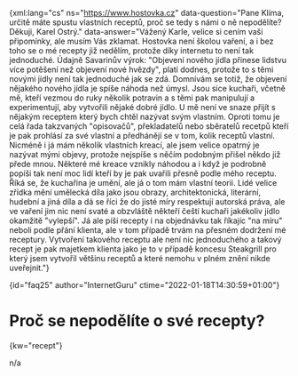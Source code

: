 
{xml:lang="cs" ns="https://www.hostovka.cz" data-question="Pane Klíma, určitě máte spustu vlastních receptů, proč se tedy s námi o ně nepodělíte? Děkuji, Karel Ostrý." data-answer="Vážený Karle, velice si cením vaši připomínky, ale musím Vás zklamat. Hostovka není školou vaření, a i bez toho se o mé recepty již nedělím, protože díky internetu to není tak jednoduché. Údajně Savarinův výrok: "Objevení nového jídla přinese lidstvu více potěšení než objevení nové hvězdy", platí dodnes, protože to s těmi novými jídly není tak jednoduché jak se zdá. Domnívám se totiž, že objevení nějakého nového jídla je spíše náhoda než úmysl. Jsou sice kuchaři, včetně mě, kteří vezmou do ruky několik potravin a s těmi pak manipulují a experimentují, aby vytvořili nějaké dobré jídlo. U mě není ve snaze přijít s nějakým receptem který bych chtěl nazývat svým vlastním. Oproti tomu je celá řada takzvaných "opisovačů", překladatelů nebo sběratelů recetpů kteří je pak prohlásí za své vlastní a předhánějí se v tom, kolik receptů vlastní. Nicméně i já mám několik vlastních kreací, ale jsem velice opatrný je nazývat mými objevy, protože nejspíše s něčím podobným přišel někdo již přede mnou. Některé mé kreace vznikly náhodou a i když je podrobně popíši tak není moc lidí kteří by je pak uvařili přesně podle mého receptu. Říká se, že kuchařina je umění, ale já o tom mám vlastní teorii. Lidé velice zřídka mění umělecká díla jako jsou obrazy, architektonická, literární, hudební a jiná díla a dá se říci že do jisté míry respektují autorská práva, ale ve vaření jim nic není svaté a obzvláště někteří čeští kuchaři jakékoliv jídlo okamžitě "vylepší". Já ale píši recepty i na objednávku tak říkajíc "na míru" neboli podle přání klienta, ale v tom případě trvám na přesném dodržení mé receptury. Vytvoření takového receptu ale není nic jednoduchého a takový recept je pak majetkem klienta jako je to v případě koncesu Steakgrill pro který jsem vytvořil většinu receptů a které nemohu v plném znění nikde uveřejnit."}

{id="faq25" author="InternetGuru" ctime="2022-01-18T14:30:59+01:00"}

# Proč se nepodělíte o své recepty?

{kw="recept"}

n/a

